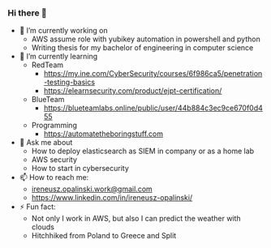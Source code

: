 ### Hi there 👋


- 🔭 I’m currently working on
  - AWS assume role with yubikey automation in powershell and python
  - Writing thesis for my bachelor of engineering in computer science
- 🌱 I’m currently learning
  - RedTeam
    - https://my.ine.com/CyberSecurity/courses/6f986ca5/penetration-testing-basics
    - https://elearnsecurity.com/product/ejpt-certification/
  - BlueTeam
    - https://blueteamlabs.online/public/user/44b884c3ec9ce670f0d455
  - Programming
    - https://automatetheboringstuff.com
- 💬 Ask me about
  - How to deploy elasticsearch as SIEM in company or as a home lab
  - AWS security
  - How to start in cybersecurity
- 📫 How to reach me:
  - ireneusz.opalinski.work@gmail.com
  - https://www.linkedin.com/in/ireneusz-opalinski/
- ⚡ Fun fact:
  - Not only I work in AWS, but also I can predict the weather with clouds
  - Hitchhiked from Poland to Greece and Split
<!--
[![linkedin](https://img.shields.io/badge/LinkedIn-0077B5?style=for-the-badge&logo=linkedin&logoColor=white)](https://www.linkedin.com/in/ireneusz-opalinski/)
[![gmail](https://img.shields.io/badge/Gmail-D14836?style=for-the-badge&logo=gmail&logoColor=white)](mailto:ireneusz.opalinski.work@gmail.com)

<!--
**Irek-h/Irek-h** is a ✨ _special_ ✨ repository because its `README.md` (this file) appears on your GitHub profile.

Here are some ideas to get you started:

- 🔭 I’m currently working on ...
- 🌱 I’m currently learning ...
- 👯 I’m looking to collaborate on ...
- 🤔 I’m looking for help with ...
- 💬 Ask me about ...
- 📫 How to reach me: ...
- 😄 Pronouns: ...
- ⚡ Fun fact: ...
-->
